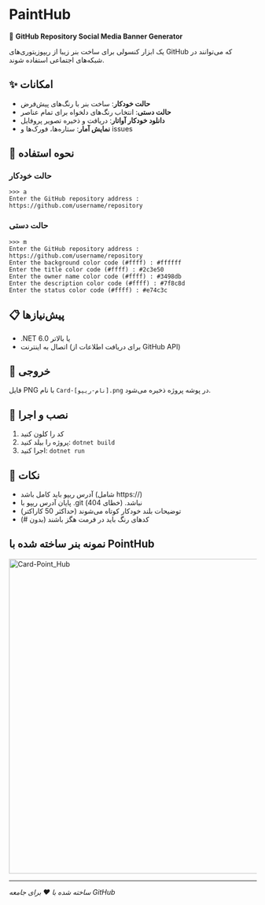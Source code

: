 # PaintHub

🎨 **GitHub Repository Social Media Banner Generator**

یک ابزار کنسولی برای ساخت بنر زیبا از ریپوزیتوری‌های GitHub که می‌توانند در شبکه‌های اجتماعی استفاده شوند.

## ✨ امکانات

- **حالت خودکار**: ساخت بنر با رنگ‌های پیش‌فرض
- **حالت دستی**: انتخاب رنگ‌های دلخواه برای تمام عناصر
- **دانلود خودکار آواتار**: دریافت و ذخیره تصویر پروفایل
- **نمایش آمار**: ستاره‌ها، فورک‌ها و issues

## 🚀 نحوه استفاده

### حالت خودکار
```
>>> a
Enter the GitHub repository address : https://github.com/username/repository
```

### حالت دستی  
```
>>> m
Enter the GitHub repository address : https://github.com/username/repository
Enter the background color code (#ffff) : #ffffff
Enter the title color code (#ffff) : #2c3e50
Enter the owner name color code (#ffff) : #3498db
Enter the description color code (#ffff) : #7f8c8d
Enter the status color code (#ffff) : #e74c3c
```

## 📋 پیش‌نیازها

- .NET 6.0 یا بالاتر
- اتصال به اینترنت (برای دریافت اطلاعات از GitHub API)

## 🎯 خروجی

فایل PNG با نام `Card-[نام-ریپو].png` در پوشه پروژه ذخیره می‌شود.

## 🔧 نصب و اجرا

1. کد را کلون کنید
2. پروژه را بیلد کنید: `dotnet build`  
3. اجرا کنید: `dotnet run`

## 📝 نکات

- آدرس ریپو باید کامل باشد (شامل https://)
- پایان آدرس ریپو با .git نباشد. (خطای 404)
- توضیحات بلند خودکار کوتاه می‌شوند (حداکثر 50 کاراکتر)
- کدهای رنگ باید در فرمت هگز باشند (بدون #)

## نمونه بنر ساخته شده با PointHub
<img width="1280" height="640" alt="Card-Point_Hub" src="https://github.com/user-attachments/assets/02540710-1b93-4fcd-8cca-cf36d10917a9" />

---
*ساخته شده با ❤️ برای جامعه GitHub*
